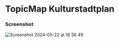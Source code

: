 # TopicMap Kulturstadtplan

### Screenshot

![Screenshot 2024-05-22 at 16 56 49](https://github.com/cismet/carma/assets/837211/977cb869-e2fa-4a00-81c5-be69ef44d8ca)
